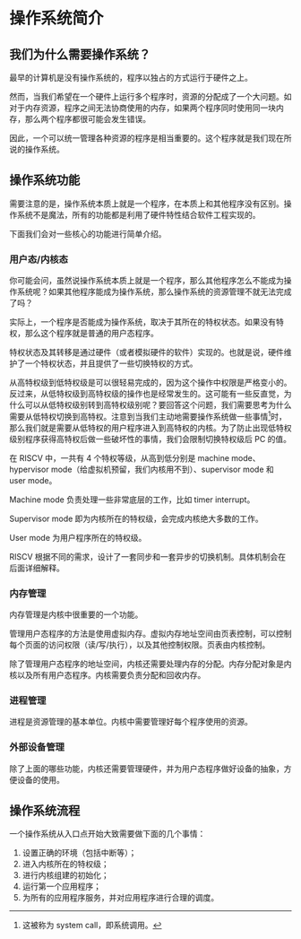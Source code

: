 # 操作系统简介

## 我们为什么需要操作系统？

最早的计算机是没有操作系统的，程序以独占的方式运行于硬件之上。

然而，当我们希望在一个硬件上运行多个程序时，资源的分配成了一个大问题。如对于内存资源，程序之间无法协商使用的内存，如果两个程序同时使用同一块内存，那么两个程序都很可能会发生错误。

因此，一个可以统一管理各种资源的程序是相当重要的。这个程序就是我们现在所说的操作系统。

## 操作系统功能

需要注意的是，操作系统本质上就是一个程序，在本质上和其他程序没有区别。操作系统不是魔法，所有的功能都是利用了硬件特性结合软件工程实现的。

下面我们会对一些核心的功能进行简单介绍。

### 用户态/内核态

你可能会问，虽然说操作系统本质上就是一个程序，那么其他程序怎么不能成为操作系统呢？如果其他程序能成为操作系统，那么操作系统的资源管理不就无法完成了吗？

实际上，一个程序是否能成为操作系统，取决于其所在的特权状态。如果没有特权，那么这个程序就是普通的用户态程序。

特权状态及其转移是通过硬件（或者模拟硬件的软件）实现的。也就是说，硬件维护了一个特权状态，并且提供了一些切换特权的方式。

从高特权级到低特权级是可以很轻易完成的，因为这个操作中权限是严格变小的。反过来，从低特权级到高特权级的操作也是经常发生的。这可能有一些反直觉，为什么可以从低特权级别转到高特权级别呢？要回答这个问题，我们需要思考为什么需要从低特权切换到高特权。注意到当我们主动地需要操作系统做一些事情[^1]时，那么我们就是需要从低特权的用户程序进入到高特权的内核。为了防止出现低特权级别程序获得高特权后做一些破坏性的事情，我们会限制切换特权级后 PC 的值。

[^1]: 这被称为 system call，即系统调用。

在 RISCV 中，一共有 4 个特权等级，从高到低分别是 machine mode、hypervisor mode（给虚拟机预留，我们内核用不到）、supervisor mode 和 user mode。

Machine mode 负责处理一些非常底层的工作，比如 timer interrupt。

Supervisor mode 即为内核所在的特权级，会完成内核绝大多数的工作。

User mode 为用户程序所在的特权级。

RISCV 根据不同的需求，设计了一套同步和一套异步的切换机制。具体机制会在后面详细解释。

### 内存管理

内存管理是内核中很重要的一个功能。

管理用户态程序的方法是使用虚拟内存。虚拟内存地址空间由页表控制，可以控制每个页面的访问权限（读/写/执行），以及其他控制权限。页表由内核控制。

除了管理用户态程序的地址空间，内核还需要处理内存的分配。内存分配对象是内核以及所有用户态程序。内核需要负责分配和回收内存。

### 进程管理

进程是资源管理的基本单位。内核中需要管理好每个程序使用的资源。

### 外部设备管理

除了上面的哪些功能，内核还需要管理硬件，并为用户态程序做好设备的抽象，方便设备的使用。

## 操作系统流程

一个操作系统从入口点开始大致需要做下面的几个事情：

1. 设置正确的环境（包括中断等）；
2. 进入内核所在的特权级；
3. 进行内核组建的初始化；
4. 运行第一个应用程序；
5. 为所有的应用程序服务，并对应用程序进行合理的调度。
